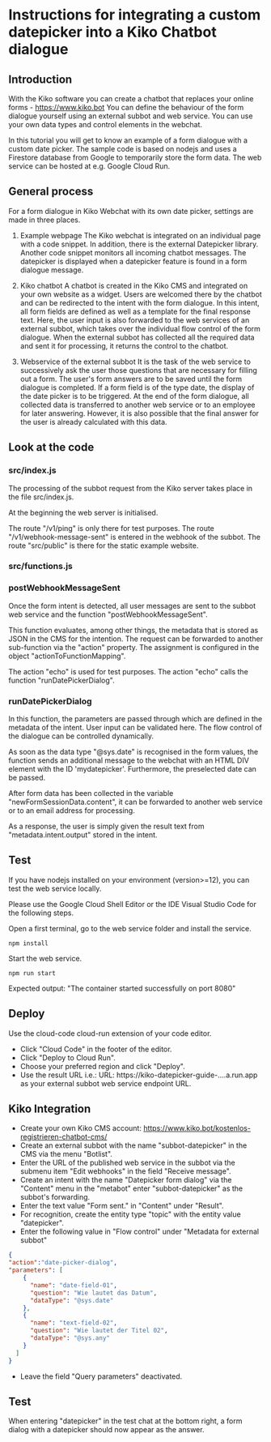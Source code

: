 # Instructions for integrating a custom datepicker into a Kiko Chatbot dialogue

## Introduction
With the Kiko software you can create a chatbot that replaces your online forms - https://www.kiko.bot 
You can define the behaviour of the form dialogue yourself using an external subbot and web service. 
You can use your own data types and control elements in the webchat.

In this tutorial you will get to know an example of a form dialogue with a custom date picker.
The sample code is based on nodejs and uses a Firestore database from Google to temporarily store the form data. 
The web service can be hosted at e.g. Google Cloud Run.

## General process
For a form dialogue in Kiko Webchat with its own date picker, settings are made in three places.

1. Example webpage
The Kiko webchat is integrated on an individual page with a code snippet. 
In addition, there is the external Datepicker library. 
Another code snippet monitors all incoming chatbot messages. The datepicker is displayed when a datepicker feature is found in a form dialogue message.

2. Kiko chatbot
A chatbot is created in the Kiko CMS and integrated on your own website as a widget. Users are welcomed there by the chatbot and can be redirected to the intent with the form dialogue. 
In this intent, all form fields are defined as well as a template for the final response text.
Here, the user input is also forwarded to the web services of an external subbot, which takes over the individual flow control of the form dialogue. 
When the external subbot has collected all the required data and sent it for processing, it returns the control to the chatbot.

3. Webservice of the external subbot
It is the task of the web service to successively ask the user those questions that are necessary for filling out a form. 
The user's form answers are to be saved until the form dialogue is completed.
If a form field is of the type date, the display of the date picker is to be triggered. 
At the end of the form dialogue, all collected data is transferred to another web service or to an employee for later answering. However, it is also possible that the final answer for the user is already calculated with this data.

## Look at the code

### src/index.js

The processing of the subbot request from the Kiko server takes place in the file src/index.js.

At the beginning the web server is initialised.

The route "/v1/ping" is only there for test purposes.
The route "/v1/webhook-message-sent" is entered in the webhook of the subbot.
The route "src/public" is there for the static example website.

### src/functions.js

### postWebhookMessageSent
Once the form intent is detected, all user messages are sent to the subbot web service and the function "postWebhookMessageSent".
 
This function evaluates, among other things, the metadata that is stored as JSON in the CMS for the intention. The request can be forwarded to another sub-function via the "action" property. The assignment is configured in the object "actionToFunctionMapping".

The action "echo" is used for test purposes.
The action "echo" calls the function "runDatePickerDialog".

### runDatePickerDialog
In this function, the parameters are passed through which are defined in the metadata of the intent.
User input can be validated here. The flow control of the dialogue can be controlled dynamically.

As soon as the data type "@sys.date" is recognised in the form values, the function sends an additional message to the webchat with an HTML DIV element with the ID 'mydatepicker'. Furthermore, the preselected date can be passed.

After form data has been collected in the variable "newFormSessionData.content", it can be forwarded to another web service or to an email address for processing.

As a response, the user is simply given the result text from "metadata.intent.output" stored in the intent.

## Test
If you have nodejs installed on your environment (version>=12), you can test the web service locally.

Please use the Google Cloud Shell Editor or the IDE Visual Studio Code for the following steps.

Open a first terminal, go to the web service folder and install the service.
```console
npm install
```

Start the web service.
```console
npm run start
```
Expected output: "The container started successfully on port 8080"

## Deploy
Use the cloud-code cloud-run extension of your code editor.
- Click "Cloud Code" in the footer of the editor.
- Click "Deploy to Cloud Run".
- Choose your preferred region and click "Deploy".
- Use the result URL i.e.: URL: https://kiko-datepicker-guide-....a.run.app as your external subbot web service endpoint URL.

## Kiko Integration
- Create your own Kiko CMS account: https://www.kiko.bot/kostenlos-registrieren-chatbot-cms/
- Create an external subbot with the name "subbot-datepicker" in the CMS via the menu "Botlist". 
- Enter the URL of the published web service in the subbot via the submenu item "Edit webhooks" in the field "Receive message".
- Create an intent with the name "Datepicker form dialog" via the "Content" menu in the "metabot" enter "subbot-datepicker" as the subbot's forwarding.
- Enter the text value "Form sent." in "Content" under "Result".
- For recognition, create the entity type "topic" with the entity value "datepicker".
- Enter the following value in "Flow control" under "Metadata for external subbot"
```json
{
"action":"date-picker-dialog",
"parameters": [
    {
      "name": "date-field-01",
      "question": "Wie lautet das Datum",
      "dataType": "@sys.date"
    }, 
    {
      "name": "text-field-02",
      "question": "Wie lautet der Titel 02",
      "dataType": "@sys.any"
    }
  ]
}
```
- Leave the field "Query parameters" deactivated.

## Test
When entering "datepicker" in the test chat at the bottom right, a form dialog with a datepicker should now appear as the answer.

